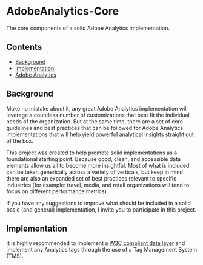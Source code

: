 # AdobeAnalytics-Core
The core components of a solid Adobe Analytics implementation.

## Contents

* [Background](#background)
* [Implementation](#implementation)
* [Adobe Analytics](core-AdobeAanalytics.md)


## Background

Make no mistake about it, any great Adobe Analytics implementation will leverage a countless number
of customizations that best fit the individual needs of the organization. But at the same time, there are a set of core guidelines and best practices that can be followed for Adobe Analytics implementations that will help yield powerful analytical insights straight out of the box.

This project was created to help promote solid implementations as a foundational starting point. Because good, clean, and accessible data elements allow us all to become more insightful. Most of what is included can be taken generically across a variety of verticals, but keep in mind there are also an expanded set of best practices relevant to specific industries (for example: travel, media, and retail organizations will tend to focus on different performance metrics).

If you have any suggestions to improve what should be included in a solid basic (and general) implementation, I invite you to participate in this project.


## Implementation

It is highly recommended to implement a [W3C compliant data layer](https://www.w3.org/community/custexpdata/) and implement any Analytics tags through the use of a Tag Management System (TMS).

